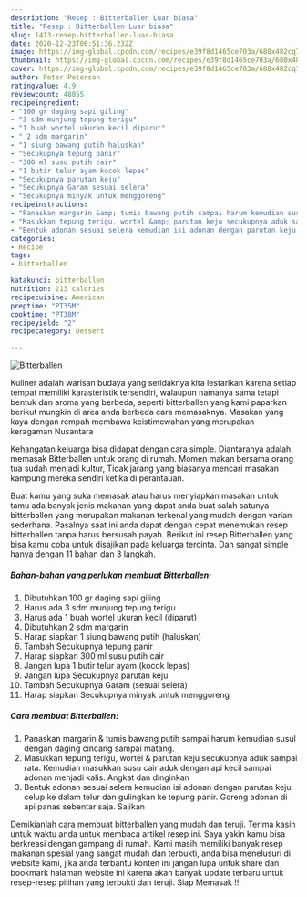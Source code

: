 ```yaml
---
description: "Resep : Bitterballen Luar biasa"
title: "Resep : Bitterballen Luar biasa"
slug: 1413-resep-bitterballen-luar-biasa
date: 2020-12-23T06:51:36.232Z
image: https://img-global.cpcdn.com/recipes/e39f8d1465ce703a/680x482cq70/bitterballen-foto-resep-utama.jpg
thumbnail: https://img-global.cpcdn.com/recipes/e39f8d1465ce703a/680x482cq70/bitterballen-foto-resep-utama.jpg
cover: https://img-global.cpcdn.com/recipes/e39f8d1465ce703a/680x482cq70/bitterballen-foto-resep-utama.jpg
author: Peter Peterson
ratingvalue: 4.9
reviewcount: 48855
recipeingredient:
- "100 gr daging sapi giling"
- "3 sdm munjung tepung terigu"
- "1 buah wortel ukuran kecil diparut"
- " 2 sdm margarin"
- "1 siung bawang putih haluskan"
- "Secukupnya tepung panir"
- "300 ml susu putih cair"
- "1 butir telur ayam kocok lepas"
- "Secukupnya parutan keju"
- "Secukupnya Garam sesuai selera"
- "Secukupnya minyak untuk menggoreng"
recipeinstructions:
- "Panaskan margarin &amp; tumis bawang putih sampai harum kemudian susul dengan daging cincang sampai matang."
- "Masukkan tepung terigu, wortel &amp; parutan keju secukupnya aduk sampai rata. Kemudian masukkan susu cair aduk dengan api kecil sampai adonan menjadi kalis. Angkat dan dinginkan"
- "Bentuk adonan sesuai selera kemudian isi adonan dengan parutan keju. celup ke dalam telur dan gulingkan ke tepung panir. Goreng adonan di api panas sebentar saja. Sajikan"
categories:
- Recipe
tags:
- bitterballen

katakunci: bitterballen 
nutrition: 213 calories
recipecuisine: American
preptime: "PT35M"
cooktime: "PT38M"
recipeyield: "2"
recipecategory: Dessert

---
```



![Bitterballen](https://img-global.cpcdn.com/recipes/e39f8d1465ce703a/680x482cq70/bitterballen-foto-resep-utama.jpg)

Kuliner adalah warisan budaya yang setidaknya kita lestarikan karena setiap tempat memiliki karasteristik tersendiri, walaupun namanya sama tetapi bentuk dan aroma yang berbeda, seperti bitterballen yang kami paparkan berikut mungkin di area anda berbeda cara memasaknya. Masakan yang kaya dengan rempah membawa keistimewahan yang merupakan keragaman Nusantara



Kehangatan keluarga bisa didapat dengan cara simple. Diantaranya adalah memasak Bitterballen untuk orang di rumah. Momen makan bersama orang tua sudah menjadi kultur, Tidak jarang yang biasanya mencari masakan kampung mereka sendiri ketika di perantauan.

Buat kamu yang suka memasak atau harus menyiapkan masakan untuk tamu ada banyak jenis makanan yang dapat anda buat salah satunya bitterballen yang merupakan makanan terkenal yang mudah dengan varian sederhana. Pasalnya saat ini anda dapat dengan cepat menemukan resep bitterballen tanpa harus bersusah payah.
Berikut ini resep Bitterballen yang bisa kamu coba untuk disajikan pada keluarga tercinta. Dan sangat simple hanya dengan 11 bahan dan 3 langkah.


<!--inarticleads1-->

##### Bahan-bahan yang perlukan membuat Bitterballen:

1. Dibutuhkan 100 gr daging sapi giling
1. Harus ada 3 sdm munjung tepung terigu
1. Harus ada 1 buah wortel ukuran kecil (diparut)
1. Dibutuhkan  2 sdm margarin
1. Harap siapkan 1 siung bawang putih (haluskan)
1. Tambah Secukupnya tepung panir
1. Harap siapkan 300 ml susu putih cair
1. Jangan lupa 1 butir telur ayam (kocok lepas)
1. Jangan lupa Secukupnya parutan keju
1. Tambah Secukupnya Garam (sesuai selera)
1. Harap siapkan Secukupnya minyak untuk menggoreng




<!--inarticleads2-->

##### Cara membuat  Bitterballen:

1. Panaskan margarin &amp; tumis bawang putih sampai harum kemudian susul dengan daging cincang sampai matang.
1. Masukkan tepung terigu, wortel &amp; parutan keju secukupnya aduk sampai rata. Kemudian masukkan susu cair aduk dengan api kecil sampai adonan menjadi kalis. Angkat dan dinginkan
1. Bentuk adonan sesuai selera kemudian isi adonan dengan parutan keju. celup ke dalam telur dan gulingkan ke tepung panir. Goreng adonan di api panas sebentar saja. Sajikan




Demikianlah cara membuat bitterballen yang mudah dan teruji. Terima kasih untuk waktu anda untuk membaca artikel resep ini. Saya yakin kamu bisa berkreasi dengan gampang di rumah. Kami masih memiliki banyak resep makanan spesial yang sangat mudah dan terbukti, anda bisa menelusuri di website kami, jika anda terbantu konten ini jangan lupa untuk share dan bookmark halaman website ini karena akan banyak update terbaru untuk resep-resep pilihan yang terbukti dan teruji. Siap Memasak !!. 
